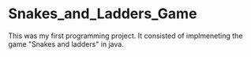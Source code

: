 # Snakes_and_Ladders_Game
This was my first programming project. It consisted of implmeneting the game "Snakes and ladders" in java.
